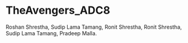 # TheAvengers_ADC8
Roshan Shrestha,
Sudip Lama Tamang,
Ronit Shrestha,
Ronit Shrestha,
Sudip Lama Tamang,
Pradeep Malla.
